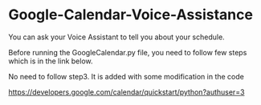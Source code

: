 # Google-Calendar-Voice-Assistance
You can ask your Voice Assistant to tell you about your schedule.

Before running the GoogleCalendar.py file, you need to follow few steps which is in the link below.

No need to follow step3. It is added with some modification in the code 


https://developers.google.com/calendar/quickstart/python?authuser=3

